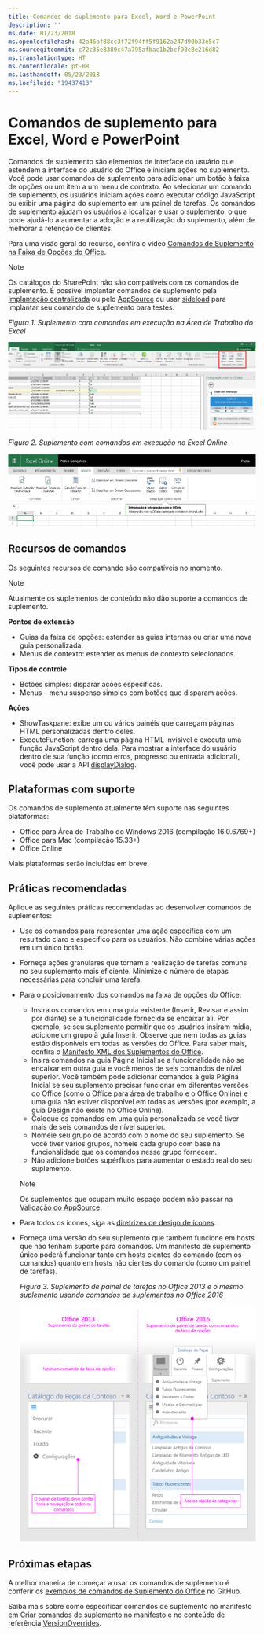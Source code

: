 ```yaml
---
title: Comandos de suplemento para Excel, Word e PowerPoint
description: ''
ms.date: 01/23/2018
ms.openlocfilehash: 42a46bf88cc3f72f94ff5f9162a247d90b33e5c7
ms.sourcegitcommit: c72c35e8389c47a795afbac1b2bcf98c8e216d82
ms.translationtype: HT
ms.contentlocale: pt-BR
ms.lasthandoff: 05/23/2018
ms.locfileid: "19437413"
---
```

# <a name="add-in-commands-for-excel-word-and-powerpoint"></a>Comandos de suplemento para Excel, Word e PowerPoint

Comandos de suplemento são elementos de interface do usuário que estendem a interface do usuário do Office e iniciam ações no suplemento. Você pode usar comandos de suplemento para adicionar um botão à faixa de opções ou um item a um menu de contexto. Ao selecionar um comando de suplemento, os usuários iniciam ações como executar código JavaScript ou exibir uma página do suplemento em um painel de tarefas. Os comandos de suplemento ajudam os usuários a localizar e usar o suplemento, o que pode ajudá-lo a aumentar a adoção e a reutilização do suplemento, além de melhorar a retenção de clientes.

Para uma visão geral do recurso, confira o vídeo [Comandos de Suplemento na Faixa de Opções do Office](https://channel9.msdn.com/events/Build/2016/P551).

> [!NOTE]
> Os catálogos do SharePoint não são compatíveis com os comandos de suplemento. É possível implantar comandos de suplemento pela [Implantação centralizada](../publish/centralized-deployment.md) ou pelo [AppSource](https://docs.microsoft.com/en-us/office/dev/store/submit-to-the-office-store) ou usar [sideload](../testing/create-a-network-shared-folder-catalog-for-task-pane-and-content-add-ins.md) para implantar seu comando de suplemento para testes. 

*Figura 1. Suplemento com comandos em execução na Área de Trabalho do Excel*

![Captura de tela de um comando de suplemento no Excel](../images/add-in-commands-1.png)

*Figura 2. Suplemento com comandos em execução no Excel Online*

![Captura de tela de um comando de suplemento no Excel Online](../images/add-in-commands-2.png)

## <a name="command-capabilities"></a>Recursos de comandos
Os seguintes recursos de comando são compatíveis no momento.

> [!NOTE]
> Atualmente os suplementos de conteúdo não dão suporte a comandos de suplemento.

**Pontos de extensão**

- Guias da faixa de opções: estender as guias internas ou criar uma nova guia personalizada.
- Menus de contexto: estender os menus de contexto selecionados. 

**Tipos de controle**

- Botões simples: disparar ações específicas.
- Menus – menu suspenso simples com botões que disparam ações.

**Ações**

- ShowTaskpane: exibe um ou vários painéis que carregam páginas HTML personalizadas dentro deles.
- ExecuteFunction: carrega uma página HTML invisível e executa uma função JavaScript dentro dela. Para mostrar a interface do usuário dentro de sua função (como erros, progresso ou entrada adicional), você pode usar a API [displayDialog](http://dev.office.com/reference/add-ins/shared/officeui).  

## <a name="supported-platforms"></a>Plataformas com suporte
Os comandos de suplemento atualmente têm suporte nas seguintes plataformas:

- Office para Área de Trabalho do Windows 2016 (compilação 16.0.6769+)
- Office para Mac (compilação 15.33+)
- Office Online 

Mais plataformas serão incluídas em breve.

## <a name="best-practices"></a>Práticas recomendadas

Aplique as seguintes práticas recomendadas ao desenvolver comandos de suplementos:

- Use os comandos para representar uma ação específica com um resultado claro e específico para os usuários. Não combine várias ações em um único botão.
- Forneça ações granulares que tornam a realização de tarefas comuns no seu suplemento mais eficiente. Minimize o número de etapas necessárias para concluir uma tarefa.
- Para o posicionamento dos comandos na faixa de opções do Office:
    - Insira os comandos em uma guia existente (Inserir, Revisar e assim por diante) se a funcionalidade fornecida se encaixar ali. Por exemplo, se seu suplemento permitir que os usuários insiram mídia, adicione um grupo à guia Inserir. Observe que nem todas as guias estão disponíveis em todas as versões do Office. Para saber mais, confira o [Manifesto XML dos Suplementos do Office](../develop/add-in-manifests.md). 
    - Insira comandos na guia Página Inicial se a funcionalidade não se encaixar em outra guia e você menos de seis comandos de nível superior. Você também pode adicionar comandos à guia Página Inicial se seu suplemento precisar funcionar em diferentes versões do Office (como o Office para área de trabalho e o Office Online) e uma guia não estiver disponível em todas as versões (por exemplo, a guia Design não existe no Office Online).  
    - Coloque os comandos em uma guia personalizada se você tiver mais de seis comandos de nível superior. 
    - Nomeie seu grupo de acordo com o nome do seu suplemento. Se você tiver vários grupos, nomeie cada grupo com base na funcionalidade que os comandos nesse grupo fornecem.
    - Não adicione botões supérfluos para aumentar o estado real do seu suplemento.

     > [!NOTE]
     > Os suplementos que ocupam muito espaço podem não passar na [Validação do AppSource](https://docs.microsoft.com/en-us/office/dev/store/validation-policies).

- Para todos os ícones, siga as [diretrizes de design de ícones](design-icons.md).
- Forneça uma versão do seu suplemento que também funcione em hosts que não tenham suporte para comandos. Um manifesto de suplemento único poderá funcionar tanto em hosts cientes do comando (com os comandos) quanto em hosts não cientes do comando (como um painel de tarefas).

   *Figura 3. Suplemento de painel de tarefas no Office 2013 e o mesmo suplemento usando comandos de suplementos no Office 2016*

   ![Uma captura de tela que mostra um suplemento de painel de tarefas no Office 2013 e o mesmo suplemento usando comandos de suplementos no Office 2016](../images/office-task-pane-add-ins.png)


## <a name="next-steps"></a>Próximas etapas

A melhor maneira de começar a usar os comandos de suplemento é conferir os [exemplos de comandos de Suplemento do Office](https://github.com/OfficeDev/Office-Add-in-Commands-Samples/) no GitHub.

Saiba mais sobre como especificar comandos de suplemento no manifesto em [Criar comandos de suplemento no manifesto](../develop/create-addin-commands.md) e no conteúdo de referência [VersionOverrides](https://dev.office.com/reference/add-ins/manifest/versionoverrides).




